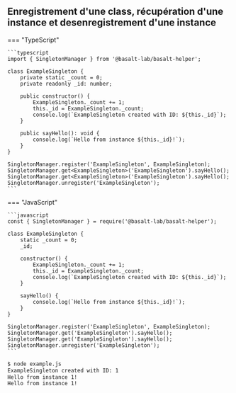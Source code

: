 ## **Enregistrement d'une class, récupération d'une instance et desenregistrement d'une instance**

=== "TypeScript"

    ```typescript
    import { SingletonManager } from '@basalt-lab/basalt-helper';

    class ExampleSingleton {
        private static _count = 0;
        private readonly _id: number;
        
        public constructor() {
            ExampleSingleton._count += 1;
            this._id = ExampleSingleton._count;
            console.log(`ExampleSingleton created with ID: ${this._id}`);
        }

        public sayHello(): void {
            console.log(`Hello from instance ${this._id}!`);
        }
    }

    SingletonManager.register('ExampleSingleton', ExampleSingleton);
    SingletonManager.get<ExampleSingleton>('ExampleSingleton').sayHello();
    SingletonManager.get<ExampleSingleton>('ExampleSingleton').sayHello();
    SingletonManager.unregister('ExampleSingleton');
    ```

=== "JavaScript"

    ```javascript
    const { SingletonManager } = require('@basalt-lab/basalt-helper');

    class ExampleSingleton {
        static _count = 0;
        _id;
        
        constructor() {
            ExampleSingleton._count += 1;
            this._id = ExampleSingleton._count;
            console.log(`ExampleSingleton created with ID: ${this._id}`);
        }

        sayHello() {
            console.log(`Hello from instance ${this._id}!`);
        }
    }

    SingletonManager.register('ExampleSingleton', ExampleSingleton);
    SingletonManager.get('ExampleSingleton').sayHello();
    SingletonManager.get('ExampleSingleton').sayHello();
    SingletonManager.unregister('ExampleSingleton');
    ```


<!-- termynal -->

```bash
$ node example.js
ExampleSingleton created with ID: 1
Hello from instance 1!
Hello from instance 1!
```

<script data-name="BMC-Widget"
    data-cfasync="false"
    src="https://cdnjs.buymeacoffee.com/1.0.0/widget.prod.min.js"
    data-id="necrelox"
    data-description="Support me on Buy me a coffee!"
    data-message="Merci de votre visite!"
    data-color="#5F7FFF"
    data-position="Right"
    data-x_margin="18"
    data-y_margin="22" />

